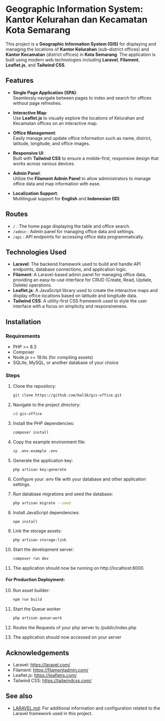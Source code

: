 # Geographic Information System: Kantor Kelurahan dan Kecamatan Kota Semarang

This project is a **Geographic Information System (GIS)** for displaying and managing the locations of **Kantor Kelurahan** (sub-district offices) and **Kantor Kecamatan** (district offices) in **Kota Semarang**. The application is built using modern web technologies including **Laravel**, **Filament**, **Leaflet.js**, and **Tailwind CSS**.

## Features

- **Single Page Application (SPA)**:  
  Seamlessly navigate between pages to index and search for offices without page refreshes.

- **Interactive Map**:  
  Use **Leaflet.js** to visually explore the locations of Kelurahan and Kecamatan offices on an interactive map.

- **Office Management**:  
  Easily manage and update office information such as name, district, latitude, longitude, and office images.

- **Responsive UI**:  
  Built with **Tailwind CSS** to ensure a mobile-first, responsive design that works across various devices.

- **Admin Panel**:  
  Utilize the **Filament Admin Panel** to allow administrators to manage office data and map information with ease.

- **Localization Support**:  
  Multilingual support for **English** and **Indonesian (ID)**.

  
## Routes
- `/` : The home page displaying the table and office search.
- `/admin` : Admin panel for managing office data and settings.
- `/api` : API endpoints for accessing office data programmatically.

## Technologies Used

- **Laravel**: The backend framework used to build and handle API endpoints, database connections, and application logic.
- **Filament**: A Laravel-based admin panel for managing office data, providing an easy-to-use interface for CRUD (Create, Read, Update, Delete) operations.
- **Leaflet.js**: A JavaScript library used to create the interactive maps and display office locations based on latitude and longitude data.
- **Tailwind CSS**: A utility-first CSS framework used to style the user interface with a focus on simplicity and responsiveness.

## Installation

### Requirements

- PHP >= 8.3
- Composer
- Node.js >= 18:lts (for compiling assets)
- SQLite, MySQL, or another database of your choice

### Steps

1. Clone the repository:

   ```bash
   git clone https://github.com/bal16/gis-office.git
   ```

2. Navigate to the project directory:

    ```bash
    cd gis-office
    ```
3. Install the PHP dependencies:

   ```bash
   composer install
   ```
4. Copy the example environment file:

    ```bash
    cp .env.example .env
    ```

5. Generate the application key:

    ```bash
    php artisan key:generate
    ```
6. Configure your .env file with your database and other application settings.

7. Run database migrations and seed the database:

    ```bash
    php artisan migrate --seed
    ```
8. Install JavaScript dependencies:

    ```bash
    npm install
    ```
9.  Link the storage assets:

    ```bash 
    php artisan storage:link
    ```
10. Start the development server:

    ```bash 
    composer run dev
    ```

11. The application should now be running on http://localhost:8000.

#### For Production Deployment:
10. Run asset builder:
    
    ```bash
    npm run build
    ```
11. Start the Queue worker
    
    ```bash
    php artisan queue:work
    ```
12. Routes the Requests of your php server to /public/index.php
13. The application should now accessed on your server

## Acknowledgements

- Laravel: https://laravel.com/
- Filament: https://filamentadmin.com/
- Leaflet.js: https://leafletjs.com/
- Tailwind CSS: https://tailwindcss.com/

## See also

* [LARAVEL.md](LARAVEL.md): For additional information and configuration related to the Laravel framework used in this project.


